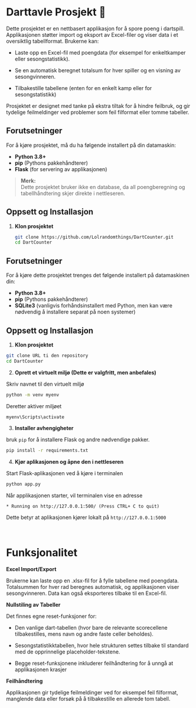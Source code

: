 # Darttavle Prosjekt 🎯

Dette prosjektet er en nettbasert applikasjon for å spore poeng i dartspill. Applikasjonen støtter import og eksport av Excel-filer og viser data i et oversiktlig tabellformat. Brukerne kan:

- Laste opp en Excel-fil med poengdata (for eksempel for enkeltkamper eller sesongstatistikk).

- Se en automatisk beregnet totalsum for hver spiller og en visning av sesongvinneren.  

- Tilbakestille tabellene (enten for en enkelt kamp eller for sesongstatistikk)

Prosjektet er designet med tanke på ekstra tiltak for å hindre feilbruk, og gir tydelige feilmeldinger ved problemer som feil filformat eller tomme tabeller.

## Forutsetninger

For å kjøre prosjektet, må du ha følgende installert på din datamaskin:

- **Python 3.8+**
- **pip** (Pythons pakkehåndterer)
- **Flask** (for servering av applikasjonen)

> **Merk:**  
> Dette prosjektet bruker ikke en database, da all poengberegning og tabellhåndtering skjer direkte i nettleseren.


## Oppsett og Installasjon

1. **Klon prosjektet**

   ```bash
   git clone https://github.com/Lolrandomthings/DartCounter.git
   cd DartCounter
   ```


## Forutsetninger

For å kjøre dette prosjektet trenges det følgende installert på datamaskinen din:

- **Python 3.8+**
- **pip** (Pythons pakkehåndterer)
- **SQLite3** (vanligvis forhåndsinstallert med Python, men kan være nødvendig å installere separat på noen systemer)

## Oppsett og Installasjon

1. **Klon prosjektet**

````bash
git clone URL ti den repository
cd DartCounter
````
2. **Oprett et virtuelt miljø (Dette er valgfritt, men anbefales)**

Skriv navnet til den virtuelt miljø 

````bash
python -m venv myenv
````
Deretter aktiver miljøet 

````bash
myenv\Scripts\activate
````
3. **Installer avhengigheter**

bruk `pip` for å installere Flask og andre nødvendige pakker. 
````bash
pip install -r requirements.txt
````

4. **Kjør aplikasjonen og åpne den i nettleseren** 

Start Flask-aplikasjonen ved å kjøre i terminalen
````bash
python app.py 
````
Når applikasjonen starter, vil terminalen vise en adresse
````plaintext
* Running on http://127.0.0.1:500/ (Press CTRL+ C to quit)
````
Dette betyr at aplikasjonen kjører lokalt på `http://127.0.0.1:5000`

<br> 

# Funksjonalitet

**Excel Import/Export**

Brukerne kan laste opp en .xlsx-fil for å fylle tabellene med poengdata. Totalsummen for hver rad beregnes automatisk, og applikasjonen viser sesongvinneren. Data kan også eksporteres tilbake til en Excel-fil.

**Nullstiling av Tabeller**

Det finnes egne reset-funksjoner for:

- Den vanlige dart-tabellen (hvor bare de relevante scorecellene tilbakestilles, mens navn og andre faste celler beholdes).

- Sesongstatistikktabellen, hvor hele strukturen settes tilbake til standard med de opprinnelige placeholder-tekstene.

- Begge reset-funksjonene inkluderer feilhåndtering for å unngå at applikasjonen krasjer 

**Feilhåndtering**

Applikasjonen gir tydelige feilmeldinger ved for eksempel feil filformat, manglende data eller forsøk på å tilbakestille en allerede tom tabell.






